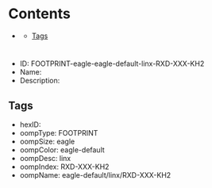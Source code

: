 



Contents
========

* [](#)
	* [Tags](#tags)

# 

- ID: FOOTPRINT-eagle-eagle-default-linx-RXD-XXX-KH2
- Name: 
- Description: 

## Tags

- hexID: 
- oompType: FOOTPRINT
- oompSize: eagle
- oompColor: eagle-default
- oompDesc: linx
- oompIndex: RXD-XXX-KH2
- oompName: eagle-default/linx/RXD-XXX-KH2
